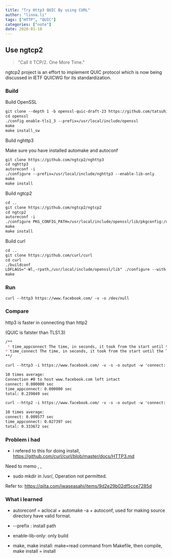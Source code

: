 ```yaml
---
title: "Try Http3 QUIC By using CURL"
author: "linna.li"
tags: ["HTTP", "QUIC"]
categories: ["note"]
date: 2020-01-18
---
```


## Use ngtcp2

>"Call it TCP/2. One More Time."

ngtcp2 project is an effort to implement QUIC protocol which is now being discussed in IETF QUICWG for its standardization.

### Build

Build OpenSSL

```md
git clone --depth 1 -b openssl-quic-draft-23 https://github.com/tatsuhiro-t/openssl
cd openssl
./config enable-tls1_3 --prefix=/usr/local/include/openssl
make
make install_sw
```

Build nghttp3

Make sure you have installed automake and autoconf

```md
git clone https://github.com/ngtcp2/nghttp3
cd nghttp3
autoreconf -i
./configure --prefix=/usr/local/include/nghttp3 --enable-lib-only
make
make install
```

Build ngtcp2

```md
cd ..
git clone https://github.com/ngtcp2/ngtcp2
cd ngtcp2
autoreconf -i
./configure PKG_CONFIG_PATH=/usr/local/include/openssl/lib/pkgconfig:/usr/local/include/nghttp3/lib/pkgconfig LDFLAGS="-Wl,-rpath,/usr/local/include/openssl/lib" --prefix=/usr/local/include/ngtcp2/
make
make install
```

Build curl

```md
cd ..
git clone https://github.com/curl/curl
cd curl
./buildconf
LDFLAGS="-Wl,-rpath,/usr/local/include/openssl/lib" ./configure --with-ssl=/usr/local/include/openssl --with-nghttp3=/usr/local/include/nghttp3 --with-ngtcp2=/usr/local/include/ngtcp2
make
```

### Run

```md
curl --http3 https://www.facebook.com/ -v -o /dev/null
```

### Compare

http3 is faster in connecting than http2

(QUIC is fatster than TLS1.3)

```md
/**
 * time_appconnect The time, in seconds, it took from the start until the SSL/SSH/etc       connect/handshake to the remote host was completed. (Added in 7.19.0)
* time_connect The time, in seconds, it took from the start until the TCP connect to the remote host (or proxy) was completed.
**/

curl --http3 -i https://www.facebook.com/ -v -s -o output -w 'connect: %{time_connect} sec\ntime_appconnect: %{time_appconnect} sec\ntotal: %{time_total} sec\n'

10 times average: 
Connection #0 to host www.facebook.com left intact
connect: 0.000000 sec
time_appconnect: 0.000000 sec
total: 0.239049 sec

curl --http2 -i https://www.facebook.com/ -v -s -o output -w 'connect: %{time_connect} sec\ntime_appconnect: %{time_appconnect} sec\ntotal: %{time_total} sec\n'

10 times average: 
connect: 0.009577 sec
time_appconnect: 0.027397 sec
total: 0.333672 sec
```

### Problem i had

* i refered to this for doing install, https://github.com/curl/curl/blob/master/docs/HTTP3.md

Need to memo <somewhere1>, <somewhere2>, <somewhere3>

* sudo mkdir in /usr/, Operation not permitted.

Refer to: https://qiita.com/iwaseasahi/items/9d2e29b02df5cce7285d

### What i learned 

* autoreconf = aclocal + automake -a + autoconf, used for making source directory have valid format.

* --prefix : install path

* enable-lib-only: only build 
* make, make install: make=read command from Makefile, then compile, make install = install



# 























